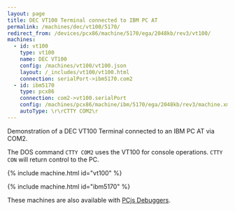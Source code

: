 ```yaml
---
layout: page
title: DEC VT100 Terminal connected to IBM PC AT
permalink: /machines/dec/vt100/5170/
redirect_from: /devices/pcx86/machine/5170/ega/2048kb/rev3/vt100/
machines:
  - id: vt100
    type: vt100
    name: DEC VT100
    config: /machines/vt100/vt100.json
    layout: /_includes/vt100/vt100.html
    connection: serialPort->ibm5170.com2
  - id: ibm5170
    type: pcx86
    connection: com2->vt100.serialPort
    config: /machines/pcx86/machine/ibm/5170/ega/2048kb/rev3/machine.xml
    autoType: \r\rCTTY COM2\r
---
```


Demonstration of a DEC VT100 Terminal connected to an IBM PC AT via COM2.

The DOS command `CTTY COM2` uses the VT100 for console operations.  `CTTY CON` will return control to the PC.

{% include machine.html id="vt100" %}

{% include machine.html id="ibm5170" %}

These machines are also available with [PCjs Debuggers](debugger/).
